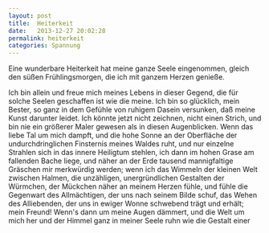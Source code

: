 ```yaml
---
layout: post
title:  Heiterkeit
date:   2013-12-27 20:02:28
permalink: heiterkeit 
categories: Spannung
---
```

Eine wunderbare Heiterkeit hat meine ganze Seele eingenommen, gleich den süßen Frühlingsmorgen, die ich mit ganzem Herzen genieße. 

Ich bin allein und freue mich meines Lebens in dieser Gegend, die für solche Seelen geschaffen ist wie die meine. Ich bin so glücklich, mein Bester, so ganz in dem Gefühle von ruhigem Dasein versunken, daß meine Kunst darunter leidet. Ich könnte jetzt nicht zeichnen, nicht einen Strich, und bin nie ein größerer Maler gewesen als in diesen Augenblicken. Wenn das liebe Tal um mich dampft, und die hohe Sonne an der Oberfläche der undurchdringlichen Finsternis meines Waldes ruht, und nur einzelne Strahlen sich in das innere Heiligtum stehlen, ich dann im hohen Grase am fallenden Bache liege, und näher an der Erde tausend mannigfaltige Gräschen mir merkwürdig werden; wenn ich das Wimmeln der kleinen Welt zwischen Halmen, die unzähligen, unergründlichen Gestalten der Würmchen, der Mückchen näher an meinem Herzen fühle, und fühle die Gegenwart des Allmächtigen, der uns nach seinem Bilde schuf, das Wehen des Alliebenden, der uns in ewiger Wonne schwebend trägt und erhält; mein Freund! Wenn's dann um meine Augen dämmert, und die Welt um mich her und der Himmel ganz in meiner Seele ruhn wie die Gestalt einer
